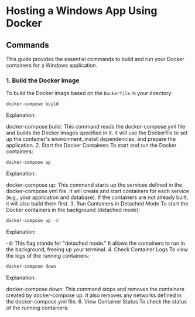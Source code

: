 # Hosting a Windows App Using Docker

## Commands

This guide provides the essential commands to build and run your Docker containers for a Windows application.

### 1. Build the Docker Image

To build the Docker image based on the `Dockerfile` in your directory:

```bash
docker-compose build
```

Explanation:

docker-compose build: This command reads the docker-compose.yml file and builds the Docker images specified in it. It will use the Dockerfile to set up the container's environment, install dependencies, and prepare the application.
2. Start the Docker Containers
To start and run the Docker containers:

```bash
docker-compose up
```
Explanation:

docker-compose up: This command starts up the services defined in the docker-compose.yml file. It will create and start containers for each service (e.g., your application and database). If the containers are not already built, it will also build them first.
3. Run Containers in Detached Mode
To start the Docker containers in the background (detached mode):

```bash
docker-compose up -d
```
Explanation:

-d: This flag stands for "detached mode." It allows the containers to run in the background, freeing up your terminal.
4. Check Container Logs
To view the logs of the running containers:



```bash
docker-compose down
```
Explanation:

docker-compose down: This command stops and removes the containers created by docker-compose up. It also removes any networks defined in the docker-compose.yml file.
6. View Container Status
To check the status of the running containers:

